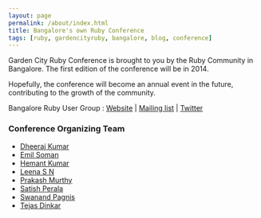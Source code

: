 ```yaml
---
layout: page
permalink: /about/index.html
title: Bangalore's own Ruby Conference
tags: [ruby, gardencityruby, bangalore, blog, conference]
---
```


Garden City Ruby Conference is brought to you by the Ruby Community in Bangalore. The first edition of the conference will be in 2014. 

Hopefully, the conference will become an annual event in the future, contributing to the growth of the community.

Bangalore Ruby User Group : [Website](http://bangaloreruby.org) | [Mailing list](https://groups.google.com/forum/#!forum/bangalorerug) | [Twitter](https://twitter.com/bangaloreruby/)

### Conference Organizing Team
* [Dheeraj Kumar](https://twitter.com/codepodu)
* [Emil Soman](https://twitter.com/emil_soman)
* [Hemant Kumar](https://twitter.com/gnufied)
* [Leena S N](https://twitter.com/leenasn)
* [Prakash Murthy](https://twitter.com/_prakash)
* [Satish Perala](https://twitter.com/satishperala)
* [Swanand Pagnis](https://twitter.com/_swanand)
* [Tejas Dinkar](https://twitter.com/tdinkar)

